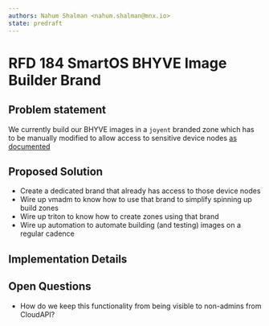 ```yaml
---
authors: Nahum Shalman <nahum.shalman@mnx.io>
state: predraft
---
```


# RFD 184 SmartOS BHYVE Image Builder Brand

## Problem statement

We currently build our BHYVE images in a `joyent` branded zone which has to be manually
modified to allow access to sensitive device nodes
[as documented](https://github.com/TritonDataCenter/triton-cloud-images/blob/401f1b8/README.md#granting-permission-for-a-zone-to-use-bhyve)

## Proposed Solution

- Create a dedicated brand that already has access to those device nodes
- Wire up vmadm to know how to use that brand to simplify spinning up build zones
- Wire up triton to know how to create zones using that brand
- Wire up automation to automate building (and testing) images on a regular cadence

## Implementation Details

## Open Questions

- How do we keep this functionality from being visible to non-admins from CloudAPI?
